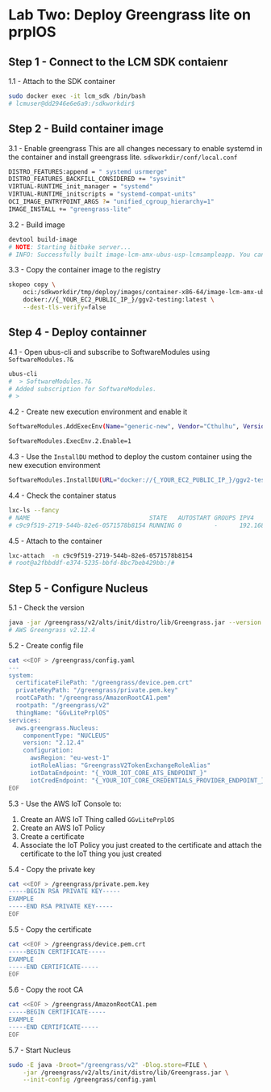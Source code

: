# Lab Two: Deploy Greengrass lite on prplOS

## Step 1 - Connect to the LCM SDK contaienr


1.1 - Attach to the SDK container

```bash
sudo docker exec -it lcm_sdk /bin/bash
# lcmuser@dd2946e6e6a9:/sdkworkdir$
```
## Step 2 - Build container image

3.1 - Enable greengrass
This are all changes necessary to enable systemd in the container and install greengrass lite.
`sdkworkdir/conf/local.conf`

```bash
DISTRO_FEATURES:append = " systemd usrmerge"
DISTRO_FEATURES_BACKFILL_CONSIDERED += "sysvinit"
VIRTUAL-RUNTIME_init_manager = "systemd"
VIRTUAL-RUNTIME_initscripts = "systemd-compat-units"
OCI_IMAGE_ENTRYPOINT_ARGS ?= "unified_cgroup_hierarchy=1"
IMAGE_INSTALL += "greengrass-lite"
```

3.2 - Build image
```bash
devtool build-image
# NOTE: Starting bitbake server...
# INFO: Successfully built image-lcm-amx-ubus-usp-lcmsampleapp. You can find output files in /sdkworkdir/tmp/deploy/images/container-x86-64
```

3.3 - Copy the container image to the registry

```bash
skopeo copy \
    oci:/sdkworkdir/tmp/deploy/images/container-x86-64/image-lcm-amx-ubus-usp-lcmsampleapp-container-x86-64.rootfs-oci \
    docker://{_YOUR_EC2_PUBLIC_IP_}/ggv2-testing:latest \
    --dest-tls-verify=false
```

## Step 4 - Deploy containner

4.1 - Open ubus-cli and subscribe to SoftwareModules using `SoftwareModules.?&`

```bash
ubus-cli
#  > SoftwareModules.?&
# Added subscription for SoftwareModules.
# >
```

4.2 - Create new execution environment and enable it

```bash
SoftwareModules.AddExecEnv(Name="generic-new", Vendor="Cthulhu", Version="3.5.2", ParentExecEnv="", InitialRunLevel=-1, AllocatedMemory=-1, AllocatedDiskSpace=1000000, AllocatedCPUPercent=100,  MaxBandwidthUpstream=-1, MaxBandwidthDownstream=-1)

SoftwareModules.ExecEnv.2.Enable=1


```

4.3 - Use the `InstallDU` method to deploy the custom container using the new execution environment

```bash
SoftwareModules.InstallDU(URL="docker://{_YOUR_EC2_PUBLIC_IP_}/ggv2-testing:latest", UUID="8e2ec7c2-4a8f-5ff1-b241-f2c0e275868b", ExecutionEnvRef="generic-new", NetworkConfig = { "AccessInterfaces" = [{"Reference" = "Wan"}] })
```

4.4 - Check the container status

```bash
lxc-ls --fancy
# NAME                                 STATE   AUTOSTART GROUPS IPV4          IPV6 UNPRIVILEGED
# c9c9f519-2719-544b-82e6-0571578b8154 RUNNING 0         -      192.168.5.100 -    false

```

4.5 - Attach to the container

```bash
lxc-attach  -n c9c9f519-2719-544b-82e6-0571578b8154
# root@a2fbbddf-e374-5235-bbfd-8bc7beb429bb:/#

```

## Step 5 - Configure Nucleus


5.1  - Check the version

```bash
java -jar /greengrass/v2/alts/init/distro/lib/Greengrass.jar --version
# AWS Greengrass v2.12.4


```

5.2 - Create config file

```bash
cat <<EOF > /greengrass/config.yaml
---
system:
  certificateFilePath: "/greengrass/device.pem.crt"
  privateKeyPath: "/greengrass/private.pem.key"
  rootCaPath: "/greengrass/AmazonRootCA1.pem"
  rootpath: "/greengrass/v2"
  thingName: "GGvLitePrplOS"
services:
  aws.greengrass.Nucleus:
    componentType: "NUCLEUS"
    version: "2.12.4"
    configuration:
      awsRegion: "eu-west-1"
      iotRoleAlias: "GreengrassV2TokenExchangeRoleAlias"
      iotDataEndpoint: "{_YOUR_IOT_CORE_ATS_ENDPOINT_}"
      iotCredEndpoint: "{_YOUR_IOT_CORE_CREDENTIALS_PROVIDER_ENDPOINT_}"
EOF

```
5.3 - Use the AWS IoT Console to:

1. Create an AWS IoT Thing called `GGvLitePrplOS`
2. Create an AWS IoT Policy
3. Create a certificate
4. Associate the IoT Policy you just created to the certificate and attach the certificate to the IoT thing you just created


5.4 - Copy the private key

```bash
cat <<EOF > /greengrass/private.pem.key
-----BEGIN RSA PRIVATE KEY-----
EXAMPLE
-----END RSA PRIVATE KEY-----
EOF
```

5.5 - Copy the certificate

```bash
cat <<EOF > /greengrass/device.pem.crt
-----BEGIN CERTIFICATE-----
EXAMPLE
-----END CERTIFICATE-----
EOF
```

5.6 - Copy the root CA

```bash
cat <<EOF > /greengrass/AmazonRootCA1.pem
-----BEGIN CERTIFICATE-----
EXAMPLE
-----END CERTIFICATE-----
EOF
```

5.7 - Start Nucleus

```bash
sudo -E java -Droot="/greengrass/v2" -Dlog.store=FILE \
	-jar /greengrass/v2/alts/init/distro/lib/Greengrass.jar \
	--init-config /greengrass/config.yaml
```